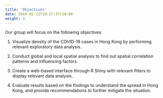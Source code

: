 ```yaml
---
title: 'Objectives'
date: 2019-02-11T19:27:37+10:00
weight: 3
---
```



Our group will focus on the following objectives:

1. Visualize density of the COVID-19 cases in Hong Kong by performing relevant exploratory data analysis. 

2. Conduct global and local spatial analysis to find out spatial correlation patterns and influencing factors.

3. Create a web-based interface through R Shiny with relevant filters to display relevant data analysis.

4. Evaluate results based on the findings to understand the spread in Hong Kong, and provide recommendations to further mitigate the situation. 

